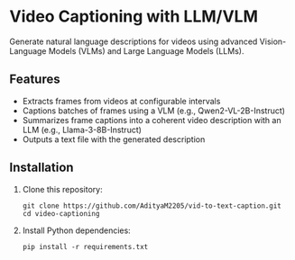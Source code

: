 # Video Captioning with LLM/VLM

Generate natural language descriptions for videos using advanced Vision-Language Models (VLMs) and Large Language Models (LLMs).

## Features

- Extracts frames from videos at configurable intervals
- Captions batches of frames using a VLM (e.g., Qwen2-VL-2B-Instruct)
- Summarizes frame captions into a coherent video description with an LLM (e.g., Llama-3-8B-Instruct)
- Outputs a text file with the generated description

## Installation

1. Clone this repository:
    ```
    git clone https://github.com/AdityaM2205/vid-to-text-caption.git
    cd video-captioning
    ```

2. Install Python dependencies:
    ```
    pip install -r requirements.txt
    ```


